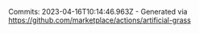 Commits: 2023-04-16T10:14:46.963Z - Generated via https://github.com/marketplace/actions/artificial-grass
<br>
